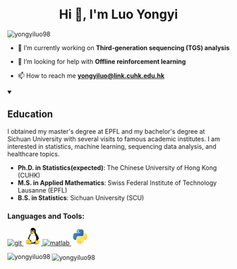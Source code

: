<h1 align="center">Hi 👋, I'm Luo Yongyi</h1>

<p align="left"> <img src="https://komarev.com/ghpvc/?username=yongyiluo98&label=Profile%20views&color=0e75b6&style=flat" alt="yongyiluo98" /> </p>

- 🔭 I’m currently working on **Third-generation sequencing (TGS) analysis**

- 🤝 I’m looking for help with **Offline reinforcement learning**

- 📫 How to reach me **yongyiluo@link.cuhk.edu.hk**



<details id=0 open>
<summary><h2>Education</h2></summary>

I obtained my master's degree at EPFL and my bachelor's degree at Sichuan University with several visits to famous academic institutes. I am interested in statistics, machine learning, sequencing data analysis, and healthcare topics.

- **Ph.D. in Statistics(expected)**: The Chinese University of Hong Kong (CUHK)
- **M.S. in Applied Mathematics**: Swiss Federal Institute of Technology Lausanne (EPFL)
- **B.S. in Statistics**: Sichuan University (SCU)

<h3 align="left">Languages and Tools:</h3>
<p align="left"> <a href="https://git-scm.com/" target="_blank" rel="noreferrer"> <img src="https://www.vectorlogo.zone/logos/git-scm/git-scm-icon.svg" alt="git" width="40" height="40"/> </a> <a href="https://www.linux.org/" target="_blank" rel="noreferrer"> <img src="https://raw.githubusercontent.com/devicons/devicon/master/icons/linux/linux-original.svg" alt="linux" width="40" height="40"/> </a> <a href="https://www.mathworks.com/" target="_blank" rel="noreferrer"> <img src="https://upload.wikimedia.org/wikipedia/commons/2/21/Matlab_Logo.png" alt="matlab" width="40" height="40"/> </a> <a href="https://www.python.org" target="_blank" rel="noreferrer"> <img src="https://raw.githubusercontent.com/devicons/devicon/master/icons/python/python-original.svg" alt="python" width="40" height="40"/> </a> </p>

<p><img align="left" src="https://github-readme-stats.vercel.app/api/top-langs?username=yongyiluo98&show_icons=true&locale=en&layout=compact" alt="yongyiluo98" /></p>

<p>&nbsp;<img align="center" src="https://github-readme-stats.vercel.app/api?username=yongyiluo98&show_icons=true&locale=en" alt="yongyiluo98" /></p>
